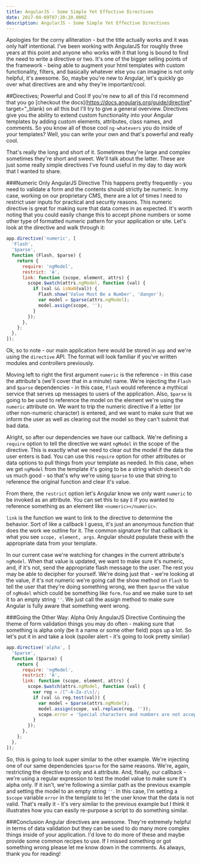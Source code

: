 ```yaml
---
title: AngularJS - Some Simple Yet Effective Directives
date: 2017-04-09T07:20:20.000Z
description: AngularJS - Some Simple Yet Effective Directives
---
```


Apologies for the corny alliteration - but the title actually works and it was only half intentional. I've been working with AngularJS for roughly three years at this point and anyone who works with it that long is bound to find the need to write a directive or two. It's one of the bigger selling points of the framework - being able to augment your html templates with custom functionality, filters, and basically whatever else you can imagine is not only helpful, it's awesome. So, maybe you're new to Angular, let's quickly go over what directives are and why they're important/cool.

##Directives; Powerful and Cool
If you're new to all of this I'd recommend that you go [checkout the docs](https://docs.angularjs.org/guide/directive" target="\_blank) on all this but I'll try to give a general overview. Directives give you the ability to extend custom functionality into your Angular templates by adding custom elements, attributes, class names, and comments. So you know all of those cool `ng-whatevers` you do inside of your templates? Well, you can write your own and that's powerful and really cool.

That's really the long and short of it. Sometimes they're large and complex sometimes they're short and sweet. We'll talk about the latter. These are just some really simple directives I've found useful in my day to day work that I wanted to share.

###Numeric Only AngularJS Directive
This happens pretty frequently - you need to validate a form and the contents should strictly be numeric. In my case, working on our proprietary CMS, there are a lot of times I need to restrict user inputs for practical and security reasons. This numeric directive is great for making sure that data comes in as expected. It's worth noting that you could easily change this to accept phone numbers or some other type of formatted numeric pattern for your application or site. Let's look at the directive and walk through it:

```javascript
app.directive('numeric', [
  'Flash',
  '$parse',
  function (Flash, $parse) {
    return {
      require: 'ngModel',
      restrict: 'A',
      link: function (scope, element, attrs) {
        scope.$watch(attrs.ngModel, function (val) {
          if (val && isNaN(val)) {
            Flash.show('Value Must Be a Number', 'danger');
            var model = $parse(attrs.ngModel);
            model.assign(scope, '');
          }
        });
      },
    };
  },
]);
```

Ok, so to note - our main application here would be stored in `app` and we're using the `directive` API. The format will look familiar if you've written modules and controllers previously.

Moving left to right the first argument `numeric` is the reference - in this case the attribute's (we'll cover that in a minute) name. We're injecting the `Flash` and `$parse` dependencies - in this case, `Flash` would reference a mythical service that serves up messages to users of the application. Also, `$parse` is going to be used to reference the model on the element we're using the `numeric` attribute on. We want to trip the numeric directive if a letter (or other non-numeric character) is entered, and we want to make sure that we inform the user as well as clearing out the model so they can't submit that bad data.

Alright, so after our dependencies we have our callback. We're defining a `require` option to tell the directive we want `ngModel` in the scope of the directive. This is exactly what we need to clear out the model if the data the user enters is bad. You can use this `require` option for other attributes or data options to pull things from your template as needed. In this case, when we get `ngModel` from the template it's going to be a string which doesn't do us much good - so that's why we're using `$parse` to use that string to reference the original function and clear it's value.

From there, the `restrict` option let's Angular know we only want `numeric` to be invoked as an attribute. You can set this to say `E` if you wanted to reference something as an element like `<numeric></numeric>`.

`link` is the function we want to link to the directive to determine the behavior. Sort of like a callback I guess, it's just an anonymous function that does the work we outline for it. The common signature for that callback is what you see `scope, element, args`. Angular should populate these with the appropriate data from your template.

In our current case we're watching for changes in the current attribute's `ngModel`. When that value is updated, we want to make sure it's numeric, and, if it's not, send the appropriate flash message to the user. The rest you may be able to decipher for yourself. We're doing just that - we're looking at the value, if it's not numeric we're going call the show method on `Flash` to tell the user that they're doing something wrong, we then `$parse` the value of `ngModel` which could be something like `form.foo` and we make sure to set it to an empty string `''`. We just call the assign method to make sure Angular is fully aware that something went wrong.

###Going the Other Way: Alpha Only AngularJS Directive
Continuing the theme of form validation things you may do often - making sure that something is alpha only (be it a name or some other field) pops up a lot. So let's put it in and take a look (spoiler alert - it's going to look pretty similar)

```javascript
app.directive('alpha', [
  '$parse',
  function ($parse) {
    return {
      require: 'ngModel',
      restrict: 'A',
      link: function (scope, element, attrs) {
        scope.$watch(attrs.ngModel, function (val) {
          var reg = /[^-A-Za-z\s]/;
          if (val && reg.test(val)) {
            var model = $parse(attrs.ngModel);
            model.assign(scope, val.replace(reg, ''));
            scope.error = 'Special characters and numbers are not accepted';
          }
        });
      },
    };
  },
]);
```

So, this is going to look super similar to the other example. We're injecting one of our same dependencies `$parse` for the same reasons. We're, again, restricting the directive to only and `A` attribute. And, finally, our callback - we're using a regular expression to test the model value to make sure it's alpha only. If it isn't, we're following a similar path as the previous example and setting the model to an empty string `''`. In this case, I'm setting a `$scope` variable `error` in the template to let the user know that the data is not valid. That's really it - it's very similar to the previous example but I think it illustrates how you can easily re-purpose a script to do something similar.

###Conclusion
Angular directives are awesome. They're extremely helpful in terms of data validation but they can be used to do many more complex things inside of your application. I'd love to do more of these and maybe provide some common recipes to use. If I missed something or got something wrong please let me know down in the comments. As always, thank you for reading!
